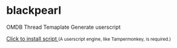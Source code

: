 # blackpearl
OMDB Thread Temaplate Generate userscript


<a href="https://raw.githubusercontent.com/laxudope/blackpearl/master/script.user.js">Click to install script </a>
<small>(A userscript engine, like Tampermonkey, is required.)</small>
